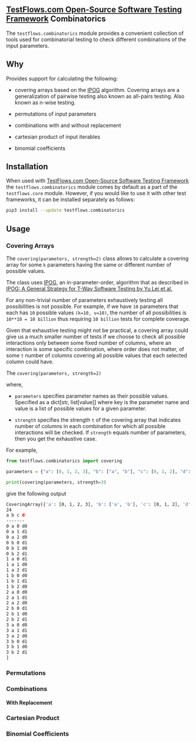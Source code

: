 ## [TestFlows.com Open-Source Software Testing Framework] Combinatorics


The `testflows.combinatorics` module provides a convenient collection of tools
used for combinatorial testing to check different combinations of the input parameters.

## Why

Provides support for calculating the following:

* covering arrays based on the [IPOG] algorithm.
  Covering arrays are a generalization of pairwise testing also known as all-pairs testing.
  Also known as n-wise testing.

* permutations of input parameters

* combinations with and without replacement

* cartesian product of input iterables

* binomial coefficients

## Installation

When used with [TestFlows.com Open-Source Software Testing Framework] the `testflows.combinatorics` module
comes by default as a part of the `testflows.core` module. However, if you would like to use
it with other test frameworks, it can be installed separately as follows:

```bash
pip3 install --update testflows.combinatorics
```

## Usage

### Covering Arrays

The `covering(parameters, strength=2)` class allows to calculate a covering array for some `k` parameters having the same or different number of possible values.

The class uses [IPOG], an in-parameter-order, algorithm that as described in [IPOG: A General Strategy for T-Way Software Testing by Yu Lei et al.]

For any non-trivial number of parameters exhaustively testing all possibilities is not possible.
For example, if we have `10` parameters that each has `10` possible values `(k=10, v=10)`, the
number of all possibilities is `10**10 = 10 billion` thus requiring `10 billion` tests for complete coverage.

Given that exhaustive testing might not be practical, a covering array could give us a much smaller
number of tests if we choose to check all possible interactions only between some fixed number
of columns, where an interaction is some specific combination, where order does not matter,
of some `t` number of columns covering all possible values that each selected column could have.

The `covering(parameters, strength=2)`

where,

* `parameters` specifies parameter names as their possible values.
   Specified as a dict[str, list[value]] where key is the parameter name and
   value is a list of possible values for a given parameter.

* `strength` specifies the strength `t` of the covering array that indicates number of columns
   in each combination for which all possible interactions will be checked.
   If `strength` equals number of parameters, then you get the exhaustive case.

For example,

```python
from testflows.combinatorics import covering

parameters = {"a": [0, 1, 2, 3], "b": ["a", "b"], "c": [0, 1, 2], "d": ["d0", "d1"]}

print(covering(parameters, strength=3)
```

give the following output

```bash
CoveringArray({'a': [0, 1, 2, 3], 'b': ['a', 'b'], 'c': [0, 1, 2], 'd': ['d0', 'd1']},3)[
24
a b c d
-------
0 a 0 d0
0 a 1 d1
0 a 2 d0
0 b 0 d1
0 b 1 d0
0 b 2 d1
1 a 0 d1
1 a 1 d0
1 a 2 d1
1 b 0 d0
1 b 1 d1
1 b 2 d0
2 a 0 d0
2 a 1 d1
2 a 2 d0
2 b 0 d1
2 b 1 d0
2 b 2 d1
3 a 0 d0
3 a 1 d1
3 a 2 d0
3 b 0 d1
3 b 1 d0
3 b 2 d1
]
```

### Permutations

### Combinations

#### With Replacement

### Cartesian Product

### Binomial Coefficients

[IPOG]: https://citeseerx.ist.psu.edu/document?repid=rep1&type=pdf&doi=1362e14b8210a766099a9516491693c0c08bc04a
[IPOG: A General Strategy for T-Way Software Testing by Yu Lei et al.]: https://citeseerx.ist.psu.edu/document?repid=rep1&type=pdf&doi=1362e14b8210a766099a9516491693c0c08bc04a
[TestFlows.com Open-Source Software Testing Framework]: https://testflows.com
